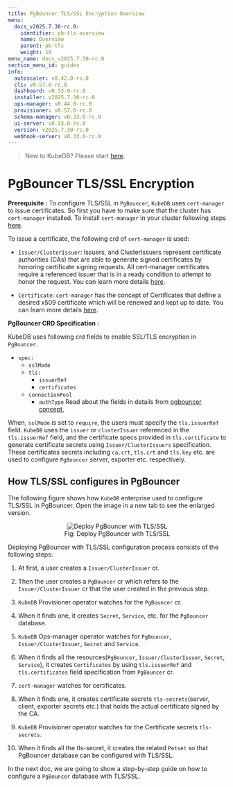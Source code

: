 ```yaml
---
title: PgBouncer TLS/SSL Encryption Overview
menu:
  docs_v2025.7.30-rc.0:
    identifier: pb-tls-overview
    name: Overview
    parent: pb-tls
    weight: 10
menu_name: docs_v2025.7.30-rc.0
section_menu_id: guides
info:
  autoscaler: v0.42.0-rc.0
  cli: v0.57.0-rc.0
  dashboard: v0.33.0-rc.0
  installer: v2025.7.30-rc.0
  ops-manager: v0.44.0-rc.0
  provisioner: v0.57.0-rc.0
  schema-manager: v0.33.0-rc.0
  ui-server: v0.33.0-rc.0
  version: v2025.7.30-rc.0
  webhook-server: v0.33.0-rc.0
---
```


> New to KubeDB? Please start [here](/docs/v2025.7.30-rc.0/README).

# PgBouncer TLS/SSL Encryption

**Prerequisite :** To configure TLS/SSL in `PgBouncer`, `KubeDB` uses `cert-manager` to issue certificates. So first you have to make sure that the cluster has `cert-manager` installed. To install `cert-manager` in your cluster following steps [here](https://cert-manager.io/docs/installation/kubernetes/).

To issue a certificate, the following crd of `cert-manager` is used:

- `Issuer/ClusterIssuer`: Issuers, and ClusterIssuers represent certificate authorities (CAs) that are able to generate signed certificates by honoring certificate signing requests. All cert-manager certificates require a referenced issuer that is in a ready condition to attempt to honor the request. You can learn more details [here](https://cert-manager.io/docs/concepts/issuer/).

- `Certificate`: `cert-manager` has the concept of Certificates that define a desired x509 certificate which will be renewed and kept up to date. You can learn more details [here](https://cert-manager.io/docs/concepts/certificate/).

**PgBouncer CRD Specification :**

KubeDB uses following crd fields to enable SSL/TLS encryption in `PgBouncer`.

- `spec:`
  - `sslMode`
  - `tls:`
    - `issuerRef`
    - `certificates`
  - `connectionPool`
    - `authType`
Read about the fields in details from [pgbouncer concept](/docs/v2025.7.30-rc.0/guides/pgbouncer/concepts/pgbouncer),

When, `sslMode` is set to `require`, the users must specify the `tls.issuerRef` field. `KubeDB` uses the `issuer` or `clusterIssuer` referenced in the `tls.issuerRef` field, and the certificate specs provided in `tls.certificate` to generate certificate secrets using `Issuer/ClusterIssuers` specification. These certificates secrets including `ca.crt`, `tls.crt` and `tls.key` etc. are used to configure `PgBouncer` server, exporter etc. respectively.

## How TLS/SSL configures in PgBouncer

The following figure shows how `KubeDB` enterprise used to configure TLS/SSL in PgBouncer. Open the image in a new tab to see the enlarged version.

<figure align="center">
<img alt="Deploy PgBouncer with TLS/SSL" src="/docs/v2025.7.30-rc.0/images/day-2-operation/pgbouncer/pb-tls.svg">
<figcaption align="center">Fig: Deploy PgBouncer with TLS/SSL</figcaption>
</figure>

Deploying PgBouncer with TLS/SSL configuration process consists of the following steps:

1. At first, a user creates a `Issuer/ClusterIssuer` cr.

2. Then the user creates a `PgBouncer` cr which refers to the `Issuer/ClusterIssuer` cr that the user created in the previous step.

3. `KubeDB` Provisioner  operator watches for the `PgBouncer` cr.

4. When it finds one, it creates `Secret`, `Service`, etc. for the `PgBouncer` database.

5. `KubeDB` Ops-manager operator watches for `PgBouncer`, `Issuer/ClusterIssuer`, `Secret` and `Service`.

6. When it finds all the resources(`PgBouncer`, `Issuer/ClusterIssuer`, `Secret`, `Service`), it creates `Certificates` by using `tls.issuerRef` and `tls.certificates` field specification from `PgBouncer` cr.

7. `cert-manager` watches for certificates.

8. When it finds one, it creates certificate secrets `tls-secrets`(server, client, exporter secrets etc.) that holds the actual certificate signed by the CA.

9. `KubeDB` Provisioner  operator watches for the Certificate secrets `tls-secrets`.

10. When it finds all the tls-secret, it creates the related `Petset` so that PgBouncer database can be configured with TLS/SSL.

In the next doc, we are going to show a step-by-step guide on how to configure a `PgBouncer` database with TLS/SSL.